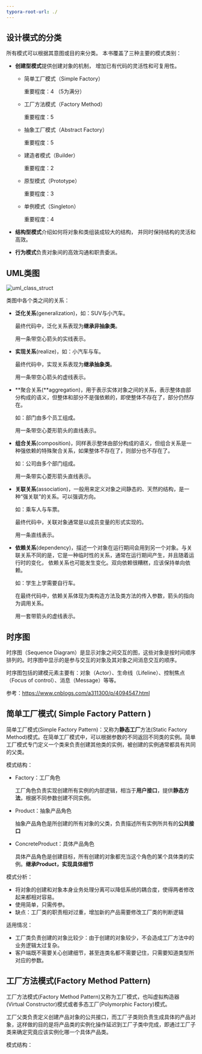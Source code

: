 ```yaml
---
typora-root-url: ./
---
```


## 设计模式的分类

所有模式可以根据其意图或目的来分类。 本书覆盖了三种主要的模式类别：

- **创建型模式**提供创建对象的机制， 增加已有代码的灵活性和可复用性。

  - 简单工厂模式（Simple Factory）

    重要程度：4 （5为满分）

  - 工厂方法模式（Factory Method）

    重要程度：5

  - 抽象工厂模式（Abstract Factory）

    重要程度：5

  - 建造者模式（Builder）

    重要程度：2

  - 原型模式（Prototype）

    重要程度：3

  - 单例模式（Singleton）

    重要程度：4

- **结构型模式**介绍如何将对象和类组装成较大的结构， 并同时保持结构的灵活和高效。

- **行为模式**负责对象间的高效沟通和职责委派。

## UML类图

![uml_class_struct](/_static/uml_class_struct.jpg)

类图中各个类之间的关系：

- **泛化关系**(generalization)，如：SUV与小汽车。

  最终代码中，泛化关系表现为**继承非抽象类**。

  用一条带空心箭头的实线表示。

- **实现关系**(realize)，如：小汽车与车。

  最终代码中，实现关系表现为**继承抽象类**。

  用一条带空心箭头的虚线表示。

- **聚合关系(**aggregation)，用于表示实体对象之间的关系，表示整体由部分构成的语义，但整体和部分不是强依赖的，即使整体不存在了，部分仍然存在。

  如：部门由多个员工组成。

  用一条带空心菱形箭头的直线表示。

- **组合关系**(composition)，同样表示整体由部分构成的语义，但组合关系是一种强依赖的特殊聚合关系，如果整体不存在了，则部分也不存在了。

  如：公司由多个部门组成。

  用一条带实心菱形箭头直线表示。

- **关联关系**(association)，一般用来定义对象之间静态的、天然的结构，是一种“强关联”的关系。可以强调方向。

  如：乘车人与车票。

  最终代码中，关联对象通常是以成员变量的形式实现的。

  用一条直线表示。

- **依赖关系**(dependency)，描述一个对象在运行期间会用到另一个对象。与关联关系不同的是，它是一种临时性的关系，通常在运行期间产生，并且随着运行时的变化， 依赖关系也可能发生变化。双向依赖很糟糕，应该保持单向依赖。

  如：学生上学需要自行车。

  在最终代码中，依赖关系体现为类构造方法及类方法的传入参数，箭头的指向为调用关系。

  用一套带箭头的虚线表示。

## 时序图

时序图（Sequence Diagram）是显示对象之间交互的图，这些对象是按时间顺序排列的。时序图中显示的是参与交互的对象及其对象之间消息交互的顺序。

时序图包括的建模元素主要有：对象（Actor）、生命线（Lifeline）、控制焦点（Focus of control）、消息（Message）等等。

参考：https://www.cnblogs.com/a311300/p/4094547.html

## 简单工厂模式( Simple Factory Pattern )

简单工厂模式(Simple Factory Pattern)：又称为**静态工厂**方法(Static Factory Method)模式。在简单工厂模式中，可以根据参数的不同返回不同类的实例。简单工厂模式专门定义一个类来负责创建其他类的实例，被创建的实例通常都具有共同的父类。

模式结构：

- Factory：工厂角色

  工厂角色负责实现创建所有实例的内部逻辑，相当于**用户接口**，提供**静态方法**，根据不同参数创建不同实例。

- Product：抽象产品角色

  抽象产品角色是所创建的所有对象的父类，负责描述所有实例所共有的**公共接口**

- ConcreteProduct：具体产品角色

  具体产品角色是创建目标，所有创建的对象都充当这个角色的某个具体类的实例。**继承Product，实现具体细节**

模式分析：

- 将对象的创建和对象本身业务处理分离可以降低系统的耦合度，使得两者修改起来都相对容易。
- 使用简单，只需传参。
- 缺点：工厂类的职责相对过重，增加新的产品需要修改工厂类的判断逻辑

适用情况：

- 工厂类负责创建的对象比较少：由于创建的对象较少，不会造成工厂方法中的业务逻辑太过复杂。
- 客户端既不需要关心创建细节，甚至连类名都不需要记住，只需要知道类型所对应的参数。

##  工厂方法模式(Factory Method Pattern)

工厂方法模式(Factory Method Pattern)又称为工厂模式，也叫虚拟构造器(Virtual Constructor)模式或者多态工厂(Polymorphic Factory)模式。

工厂父类负责定义创建产品对象的公共接口，而工厂子类则负责生成具体的产品对象，这样做的目的是将产品类的实例化操作延迟到工厂子类中完成，即通过工厂子类来确定究竟应该实例化哪一个具体产品类。

模式结构：